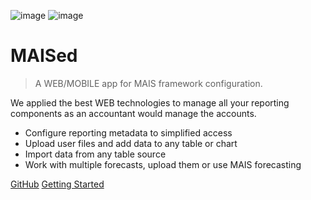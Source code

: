 ![image](https://user-images.githubusercontent.com/33482502/186895321-b55f3b2c-1d64-4017-b128-ce0edde15d8e.png)
![image](https://user-images.githubusercontent.com/33482502/190707674-dbc1ece8-33c2-45a1-bb72-96d2cafdce6d.png)

# MAISed

> A WEB/MOBILE app for MAIS framework configuration.

We applied the best WEB technologies to manage all your reporting components as an accountant would manage the accounts. 
- Configure reporting metadata to simplified access 
- Upload user files and add data to any table or chart
- Import data from any table source  
- Work with multiple forecasts, upload them or use MAIS forecasting


[GitHub](https://github.com/maximnl/maised/)
[Getting Started](overview.md)
